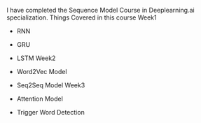 I have completed the Sequence Model Course in Deeplearning.ai specialization.
Things Covered in this course
Week1
    
 * RNN
 * GRU
 * LSTM
Week2

 * Word2Vec Model
 * Seq2Seq Model
Week3

 * Attention Model
 * Trigger Word Detection


